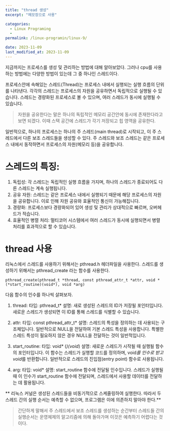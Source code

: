 ```yaml
---
title: "thread 생성"
excerpt: "메모장으로 사용"

categories:
  - Linux Programing
  - 
permalink: /linux-programin/linux-9/

date: 2023-11-09
last_modified_at: 2023-11-09
---
```


지금까지는 프로세스를 생성 및 관리하는 방법에 대해 알아보았다. 
그러나 cpu를 사용하는 방법에는 다양한 방법이 있는데 그 중 하나인 스레드이다.

프로세스안에 속해있는 스레드(Thread)는 프로세스 내에서 실행되는 실행 흐름의 단위를 나타낸다.
각각의 스레드는 프로세스의 자원을 공유하면서 독립적으로 실행될 수 있습니다. 
스레드는 경량화된 프로세스로 볼 수 있으며, 여러 스레드가 동시에 실행될 수 있습니다.
> 자원을 공유한다는 말은 하나의 독립적인 메모리 공간안에 동시에 존재한다라고 보면 되겠다. 이때 스택 공간에 스레드가 각기 저장되고 힙 영역을 공유한다.

일반적으로, 하나의 프로세스는 하나의 주 스레드(main thread)로 시작되고, 이 주 스레드에서 다른 보조 스레드들을 생성할 수 있다. 
주 스레드와 보조 스레드는 같은 프로세스 내에서 동작하면서 프로세스의 자원(메모리 등)을 공유합니다.

# 스레드의 특징:

1. 독립성: 각 스레드는 독립적인 실행 흐름을 가지며, 하나의 스레드가 종료되어도 다른 스레드는 계속 실행됩니다.
2. 공유 자원: 스레드는 같은 프로세스 내에서 실행되기 때문에 해당 프로세스의 자원을 공유합니다. 이로 인해 자원 공유와 효율적인 통신이 가능해집니다.
3. 경량화: 프로세스보다 경량화되어 있어 생성 및 관리가 상대적으로 빠르며, 오버헤드가 적습니다.
4. 효율적인 병렬 처리: 멀티코어 시스템에서 여러 스레드가 동시에 실행되면서 병렬 처리를 효과적으로 할 수 있습니다.

# thread 사용
리눅스에서 스레드를 사용하기 위해서는 pthread.h 헤더파일을 사용한다.
스레드를 생성하기 위해서는 pthread_create 라는 함수를 사용한다.

```
pthread_create(pthread_t *thread, const pthread_attr_t *attr, void *(*start_routine)(void*), void *arg)
```
다음 함수의 인수를 하나씩 살펴보자.

1. thread:
타입: pthread_t*
설명: 새로 생성된 스레드의 ID가 저장될 포인터입니다. 새로운 스레드가 생성되면 이 ID를 통해 스레드를 식별할 수 있습니다.

3. attr:
타입: const pthread_attr_t*
설명: 스레드의 특성을 정의하는 데 사용되는 구조체입니다. 일반적으로 NULL을 전달하여 기본 스레드 특성을 사용합니다.
특별한 스레드 특성이 필요하지 않은 경우 NULL을 전달하는 것이 일반적입니다.

4. start_routine:
타입: void* (*)(void*)
설명: 새로운 스레드가 시작될 때 실행될 함수의 포인터입니다. 이 함수는 스레드가 실행할 코드를 정의하며,
void*를 인수로 받고 void*를 반환합니다. 일반적으로 스레드의 진입점(entry point) 함수로 사용됩니다.

5. arg:
타입: void*
설명: start_routine 함수에 전달될 인수입니다. 스레드가 실행될 때 이 인수가 start_routine 함수에 전달되며,
스레드에서 사용할 데이터를 전달하는 데 활용됩니다.

** 리눅스 커널은 생성된 스레드들을 비동기적으로 스케줄링하여 실행한다. 따라서 두 스레드 간의 실행 순서는 예측할 수 없으며, 프로그램은 이에 의존하지 말아야 한다.**
> 간단하게 말해서 주 스레드에서 보조 스레드를 생성하는 순간부터 스레드들 간의 실행순서는 운영체제의 알고리즘에 의해 돌아가며 이것은 예측하기 어렵다는 것이다.



